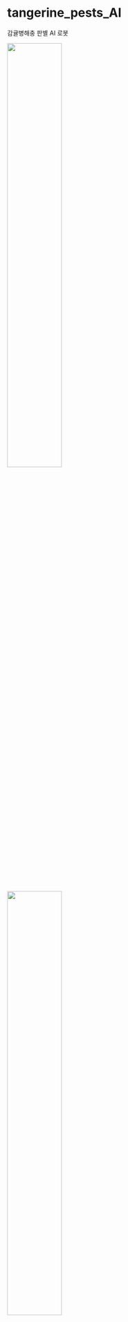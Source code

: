 # tangerine_pests_AI
감귤병해충 판별 AI 로봇

<img src="https://github.com/user-attachments/assets/10dbac9d-d28b-4a6a-b843-4faa15b473d3" width="50%" /> <img src="https://github.com/user-attachments/assets/715463af-26f0-4858-9ce2-e39c1c34f0fe" width="50%" />



![처리과정](https://github.com/user-attachments/assets/10dbac9d-d28b-4a6a-b843-4faa15b473d3)
![작품3D모델_정사각형](https://github.com/user-attachments/assets/715463af-26f0-4858-9ce2-e39c1c34f0fe)
